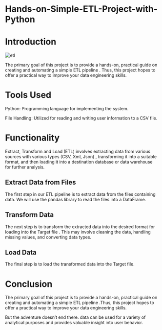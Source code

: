 # Hands-on-Simple-ETL-Project-with-Python
# Introduction
![etl](https://github.com/user-attachments/assets/f50f740e-3c76-4bd0-937c-060232bf6231)

The primary goal of this project is to provide a hands-on, practical guide on creating and automating a simple ETL pipeline . Thus, this project hopes to offer a practical way to improve your data engineering skills.
# Tools Used
Python: Programming language for implementing the system.

File Handling: Utilized for reading and writing user information to a CSV file.
# Functionality
Extract, Transform and Load (ETL) involves extracting data from various sources with various types (CSV, Xml, Json) , transforming it into a suitable format, and then loading it into a destination database or data warehouse for further analysis.
## Extract Data from Files
The first step in our ETL pipeline is to extract data from the files containing data. We will use the pandas library to read the files into a DataFrame.
## Transform Data
The next step is to transform the extracted data into the desired format for loading into the Target file . This may involve cleaning the data, handling missing values, and converting data types.
## Load Data
The final step is to load the transformed data into the Target file.
# Conclusion
The primary goal of this project is to provide a hands-on, practical guide on creating and automating a simple ETL pipeline .Thus, this project hopes to offer a practical way to improve your data engineering skills.

But the adventure doesn’t end there. data can be used for a variety of analytical purposes and provides valuable insight into user behavior.
